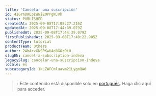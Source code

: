```yaml
---
title: 'Cancelar una suscripción'
id: 4IGrnDRLpzWNiE0PPgWJVk
status: PUBLISHED
createdAt: 2025-09-08T17:08:27.216Z
updatedAt: 2025-09-08T17:44:39.079Z
publishedAt: 2025-09-08T17:44:39.079Z
firstPublishedAt: 2025-09-08T17:40:22.905Z
contentType: tutorial
productTeam: Others
author: 2AhArvGNSPKwUAd8GOz0iU
slugEN: cancel-a-subscription-indeva
legacySlug: cancelar-una-suscripcion-indeva
locale: es
subcategoryId: 1kLZWFCmluavm21LygmQA0
---
```


> ℹ️ Este contenido está disponible solo en [portugués](/pt/tutorial/cancelar-uma-assinatura-indeva--4IGrnDRLpzWNiE0PPgWJVk). Haga clic aquí para acceder.
